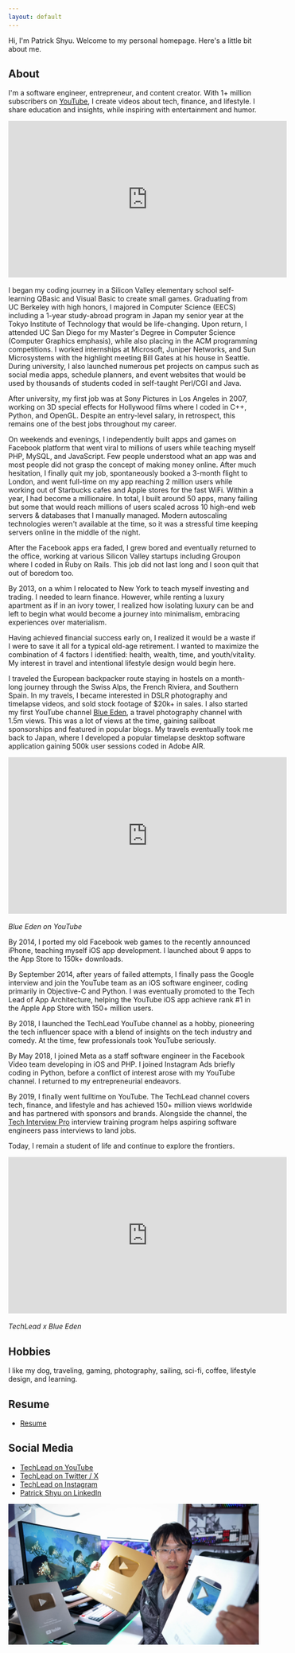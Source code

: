 ```yaml
---
layout: default
---
```


Hi, I'm Patrick Shyu. Welcome to my personal homepage. Here's a little bit about me.

## About
I'm a software engineer, entrepreneur, and content creator. With 1+ million subscribers on [YouTube](https://www.youtube.com/techlead), I create videos about tech, finance, and lifestyle. I share education and insights, while inspiring with entertainment and humor.

<iframe width="560" height="315" src="https://www.youtube.com/embed/Ap2uWsJV25w?si=C78pPblWae0poNwH" title="YouTube video player" frameborder="0" allow="accelerometer; autoplay; clipboard-write; encrypted-media; gyroscope; picture-in-picture; web-share" referrerpolicy="strict-origin-when-cross-origin" allowfullscreen></iframe>

I began my coding journey in a Silicon Valley elementary school self-learning QBasic and Visual Basic to create small games. Graduating from UC Berkeley with high honors, I majored in Computer Science (EECS) including a 1-year study-abroad program in Japan my senior year at the Tokyo Institute of Technology that would be life-changing. Upon return, I attended UC San Diego for my Master's Degree in Computer Science (Computer Graphics emphasis), while also placing in the ACM programming competitions. I worked internships at Microsoft, Juniper Networks, and Sun Microsystems with the highlight meeting Bill Gates at his house in Seattle. During university, I also launched numerous pet projects on campus such as social media apps, schedule planners, and event websites that would be used by thousands of students coded in self-taught Perl/CGI and Java.

After university, my first job was at Sony Pictures in Los Angeles in 2007, working on 3D special effects for Hollywood films where I coded in C++, Python, and OpenGL. Despite an entry-level salary, in retrospect, this remains one of the best jobs throughout my career.

On weekends and evenings, I independently built apps and games on Facebook platform that went viral to millions of users while teaching myself PHP, MySQL, and JavaScript. Few people understood what an app was and most people did not grasp the concept of making money online. After much hesitation, I finally quit my job, spontaneously booked a 3-month flight to London, and went full-time on my app reaching 2 million users while working out of Starbucks cafes and Apple stores for the fast WiFi. Within a year, I had become a millionaire. In total, I built around 50 apps, many failing but some that would reach millions of users scaled across 10 high-end web servers & databases that I manually managed. Modern autoscaling technologies weren't available at the time, so it was a stressful time keeping servers online in the middle of the night.

After the Facebook apps era faded, I grew bored and eventually returned to the office, working at various Silicon Valley startups including Groupon where I coded in Ruby on Rails. This job did not last long and I soon quit that out of boredom too.

By 2013, on a whim I relocated to New York to teach myself investing and trading. I needed to learn finance. However, while renting a luxury apartment as if in an ivory tower, I realized how isolating luxury can be and left to begin what would become a journey into minimalism, embracing experiences over materialism. 

Having achieved financial success early on, I realized it would be a waste if I were to save it all for a typical old-age retirement. I wanted to maximize the combination of 4 factors I identified: health, wealth, time, and youth/vitality. My interest in travel and intentional lifestyle design would begin here.

I traveled the European backpacker route staying in hostels on a month-long journey through the Swiss Alps, the French Riviera, and Southern Spain. In my travels, I became interested in DSLR photography and timelapse videos, and sold stock footage of $20k+ in sales. I also started my first YouTube channel [Blue Eden](https://www.youtube.com/blueedenhd), a travel photography channel with 1.5m views. This was a lot of views at the time, gaining sailboat sponsorships and featured in popular blogs. My travels eventually took me back to Japan, where I developed a popular timelapse desktop software application gaining 500k user sessions coded in Adobe AIR.

<iframe width="560" height="315" src="https://www.youtube.com/embed/L2HXlcgfwKc?si=wsCS30037sD1G5aI" title="YouTube video player" frameborder="0" allow="accelerometer; autoplay; clipboard-write; encrypted-media; gyroscope; picture-in-picture; web-share" referrerpolicy="strict-origin-when-cross-origin" allowfullscreen></iframe>

*Blue Eden on YouTube*

By 2014, I ported my old Facebook web games to the recently announced iPhone, teaching myself iOS app development. I launched about 9 apps to the App Store to 150k+ downloads.

By September 2014, after years of failed attempts, I finally pass the Google interview and join the YouTube team as an iOS software engineer, coding primarily in Objective-C and Python. I was eventually promoted to the Tech Lead of App Architecture, helping the YouTube iOS app achieve rank #1 in the Apple App Store with 150+ million users.

By 2018, I launched the TechLead YouTube channel as a hobby, pioneering the tech influencer space with a blend of insights on the tech industry and comedy. At the time, few professionals took YouTube seriously.

By May 2018, I joined Meta as a staff software engineer in the Facebook Video team developing in iOS and PHP. I joined Instagram Ads briefly coding in Python, before a conflict of interest arose with my YouTube channel. I returned to my entrepreneurial endeavors.

By 2019, I finally went fulltime on YouTube. The TechLead channel covers tech, finance, and lifestyle and has achieved 150+ million views worldwide and has partnered with sponsors and brands. Alongside the channel, the [Tech Interview Pro](https://techinterviewpro.com/) interview training program helps aspiring software engineers pass interviews to land jobs.

Today, I remain a student of life and continue to explore the frontiers. 

<iframe width="560" height="315" src="https://www.youtube.com/embed/nzyCMf0EW9A?si=saqAlqHsPEJZe62Z" title="YouTube video player" frameborder="0" allow="accelerometer; autoplay; clipboard-write; encrypted-media; gyroscope; picture-in-picture; web-share" referrerpolicy="strict-origin-when-cross-origin" allowfullscreen></iframe>

*TechLead x Blue Eden*


## Hobbies
I like my dog, traveling, gaming, photography, sailing, sci-fi, coffee, lifestyle design, and learning.

## Resume
* [Resume](https://drive.google.com/file/d/131-6ZAU0waEy7XCR9TqQY2gadglXvell/view?usp=drive_link)

## Social Media
* [TechLead on YouTube](https://www.youtube.com/techlead)
* [TechLead on Twitter / X](https://x.com/techleadhd/)
* [TechLead on Instagram](https://instagram.com/techleadhd)
* [Patrick Shyu on LinkedIn](https://www.linkedin.com/in/shyup)

![TechLead YouTuber](assets/desksetup.jpg)
